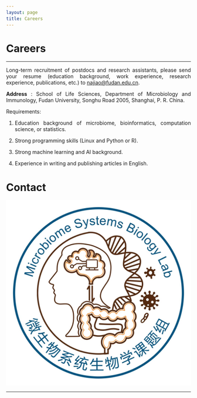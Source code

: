 ```yaml
---
layout: page
title: Careers
---
```

<style>
p {
    text-align: justify;
}
</style>

<div class="container-lg">
    <div class="row">
        <div class="col-lg-12">
            <h1>Careers</h1>
            <hr/>
        </div>
    </div>
</div>



Long-term recruitment of postdocs and research assistants, please send your resume (education background, work experience, research experience, publications, etc.) to [najiao@fudan.edu.cn](mailto:najiao@fudan.edu.cn).

**Address** : School of Life Sciences, Department of Microbiology and Immunology, Fudan University, Songhu Road 2005, Shanghai, P. R. China.

Requirements:

1. Education background of microbiome, bioinformatics, computation science, or statistics.

2. Strong programming skills (Linux and Python or R).

3. Strong machine learning and AI background. 

4. Experience in writing and publishing articles in English. 



<div class="container-lg">
    <div class="row">
        <div class="col-lg-12">
            <h1>Contact</h1>
            <img alt="Jiaolab" src="/assets/img/lablogo.png"/>
            <hr/>
        </div>
    </div>
</div>





